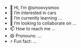 - 👋 Hi, I’m @smoovysmoo
- 👀 I’m interested in cars
- 🌱 I’m currently learning ...
- 💞️ I’m looking to collaborate on ...
- 📫 How to reach me ...
- 😄 Pronouns: ...
- ⚡ Fun fact: ...

<!---
smoovysmoo/smoovysmoo is a ✨ special ✨ repository because its `README.md` (this file) appears on your GitHub profile.
You can click the Preview link to take a look at your changes.
--->

